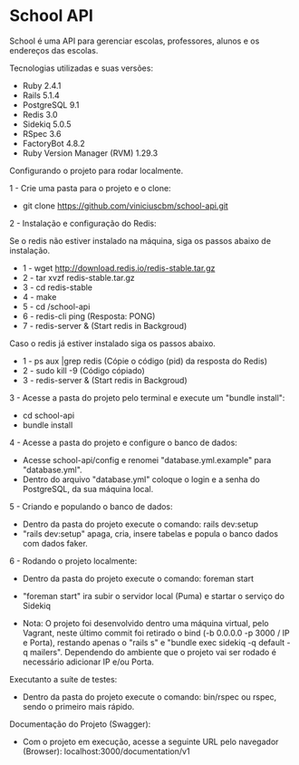 # School API

School é uma API para gerenciar escolas, professores, alunos e os endereços das escolas.

Tecnologias utilizadas e suas versões:

* Ruby 2.4.1
* Rails 5.1.4
* PostgreSQL 9.1
* Redis 3.0
* Sidekiq 5.0.5
* RSpec 3.6
* FactoryBot 4.8.2
* Ruby Version Manager (RVM) 1.29.3

Configurando o projeto para rodar localmente.

1 - Crie uma pasta para o projeto e o clone:

  * git clone https://github.com/viniciuscbm/school-api.git

2 - Instalação e configuração do Redis:

  Se o redis não estiver instalado na máquina, siga os passos abaixo de instalação.

  * 1 - wget http://download.redis.io/redis-stable.tar.gz
  * 2 - tar xvzf redis-stable.tar.gz
  * 3 - cd redis-stable
  * 4 - make
  * 5 - cd /school-api
  * 6 - redis-cli ping (Resposta: PONG)
  * 7 - redis-server & (Start redis in Backgroud)

  Caso o redis já estiver instalado siga os passos abaixo.

  * 1 - ps aux |grep redis (Cópie o código (pid) da resposta do Redis)
  * 2 - sudo kill -9 (Código cópiado)
  * 3 - redis-server & (Start redis in Backgroud)

3 - Acesse a pasta do projeto pelo terminal e execute um "bundle install":

  * cd school-api
  * bundle install

4 - Acesse a pasta do projeto e configure o banco de dados:

  * Acesse school-api/config e renomei "database.yml.example" para "database.yml".
  * Dentro do arquivo "database.yml" coloque o login e a senha do PostgreSQL, da sua máquina local.

5 - Criando e populando o banco de dados:

  * Dentro da pasta do projeto execute o comando: rails dev:setup
  * "rails dev:setup" apaga, cria, insere tabelas e popula o banco dados com dados faker.

6 - Rodando o projeto localmente:

  * Dentro da pasta do projeto execute o comando: foreman start
  * "foreman start" ira subir o servidor local (Puma) e startar o serviço do Sidekiq

  * Nota: O projeto foi desenvolvido dentro uma máquina virtual, pelo Vagrant, neste último commit foi retirado o bind (-b 0.0.0.0 -p 3000 / IP e Porta), restando apenas o "rails s" e "bundle exec sidekiq -q default -q mailers". Dependendo do ambiente que o projeto vai ser rodado é necessário adicionar IP e/ou Porta.

Executanto a suíte de testes:

  * Dentro da pasta do projeto execute o comando: bin/rspec ou rspec, sendo o primeiro mais rápido.

Documentação do Projeto (Swagger):

  * Com o projeto em execução, acesse a seguinte URL pelo navegador (Browser): localhost:3000/documentation/v1
